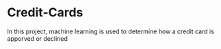 # Credit-Cards
In this project, machine learning is used to determine how a credit card is apporved or declined
